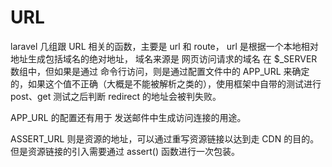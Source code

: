 # URL

laravel 几组跟 URL 相关的函数，主要是 url 和 route， url 是根据一个本地相对地址生成包括域名的绝对地址， 域名来源是 网页访问请求的域名 在 $_SERVER 数组中，但如果是通过 命令行访问，则是通过配置文件中的 APP_URL 来确定的，如果这个值不正确（大概是不能被解析之类的），使用框架中自带的测试进行 post、get 测试之后判断 redirect 的地址会被判失败。

APP_URL 的配置还有用于 发送邮件中生成访问连接的用途。

ASSERT_URL 则是资源的地址，可以通过重写资源链接以达到走 CDN 的目的。但是资源链接的引入需要通过 assert() 函数进行一次包装。